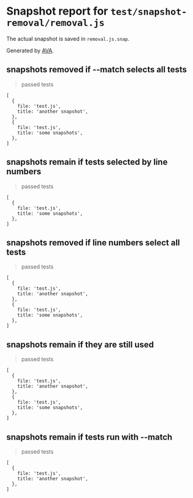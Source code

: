 # Snapshot report for `test/snapshot-removal/removal.js`

The actual snapshot is saved in `removal.js.snap`.

Generated by [AVA](https://avajs.dev).

## snapshots removed if --match selects all tests

> passed tests

    [
      {
        file: 'test.js',
        title: 'another snapshot',
      },
      {
        file: 'test.js',
        title: 'some snapshots',
      },
    ]

## snapshots remain if tests selected by line numbers

> passed tests

    [
      {
        file: 'test.js',
        title: 'some snapshots',
      },
    ]

## snapshots removed if line numbers select all tests

> passed tests

    [
      {
        file: 'test.js',
        title: 'another snapshot',
      },
      {
        file: 'test.js',
        title: 'some snapshots',
      },
    ]

## snapshots remain if they are still used

> passed tests

    [
      {
        file: 'test.js',
        title: 'another snapshot',
      },
      {
        file: 'test.js',
        title: 'some snapshots',
      },
    ]

## snapshots remain if tests run with --match

> passed tests

    [
      {
        file: 'test.js',
        title: 'another snapshot',
      },
    ]
